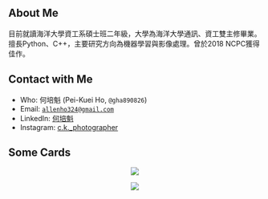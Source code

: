 <!--
**gha890826/gha890826** is a ✨ _special_ ✨ repository because its `README.md` (this file) appears on your GitHub profile.

Here are some ideas to get you started:

- 🔭 I’m currently working on ...
- 🌱 I’m currently learning ...
- 👯 I’m looking to collaborate on ...
- 🤔 I’m looking for help with ...
- 💬 Ask me about ...
- 📫 How to reach me: ...
- 😄 Pronouns: ...
- ⚡ Fun fact: ...
-->

## About Me

目前就讀海洋大學資工系碩士班二年級，大學為海洋大學通訊、資工雙主修畢業。擅長Python、C++，主要研究方向為機器學習與影像處理。曾於2018 NCPC獲得佳作。

## Contact with Me

- Who: 何培魁 (Pei-Kuei Ho, `@gha890826`)
- Email: [`allenho324@gmail.com`](mailto:allenho324@gmail.com)
- LinkedIn: [何培魁](https://www.linkedin.com/in/gha890826/)
- Instagram: [c.k._photographer](https://www.instagram.com/c.k._photographer/)

## Some Cards

<p align="center">
	<a href="https://leetcode.com/gha890826/" target="_blank"><img src="https://leetcode.card.workers.dev/gha890826?theme=auto&font=baloo&extension=null"></a>
	<!-- by tool https://leetcode.card.workers.dev/ -->
</p>
<p align="center">
	<a href="https://roadmap.sh/u/gha890826" target="_blank"><img src="https://api.roadmap.sh/v1-badge/tall/6601d1210973993ed05ac664?variant=dark"></a>
	<!-- by https://roadmap.sh/ -->
</p>
